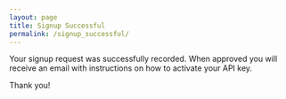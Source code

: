 ```yaml
---
layout: page
title: Signup Successful
permalink: /signup_successful/
---
```


Your signup request was successfully recorded. When approved you will receive an email with instructions on how to activate your API key. 

Thank you!